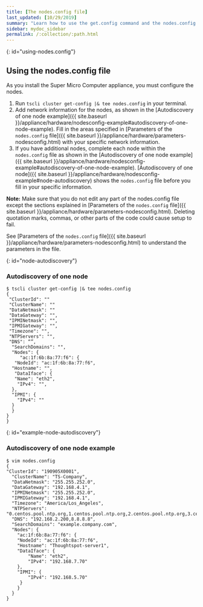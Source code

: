 ```yaml
---
title: [The nodes.config file]
last_updated: [10/29/2019]
summary: "Learn how to use the get.config command and the nodes.config file to install  your super micro computer."
sidebar: mydoc_sidebar
permalink: /:collection/:path.html
---
```

{: id="using-nodes.config"}
## Using the nodes.config file
As you install the Super Micro Computer appliance, you must configure the nodes.
1. Run `tscli cluster get-config |& tee nodes.config` in your terminal.
2. Add network information for the nodes, as shown in the [Autodiscovery of one node example]({{ site.baseurl }}/appliance/hardware/nodesconfig-example#autodiscovery-of-one-node-example). Fill in the areas specified in [Parameters of the `nodes.config` file]({{ site.baseurl }}/appliance/hardware/parameters-nodesconfig.html) with your specific network information.
3. If you have  additional nodes, complete each node within the `nodes.config` file as shown in the [Autodiscovery of one node example]({{ site.baseurl }}/appliance/hardware/nodesconfig-example#autodiscovery-of-one-node-example). [Autodiscovery of one node]({{ site.baseurl }}/appliance/hardware/nodesconfig-example#node-autodiscovery) shows the `nodes.config` file before you fill in your specific information.

**Note:** Make sure that you do not edit any part of the nodes.config file except the sections explained in [Parameters of the `nodes.config` file]({{ site.baseurl }}/appliance/hardware/parameters-nodesconfig.html). Deleting quotation marks, commas, or other parts of the code could cause setup to fail.

 See [Parameters of the `nodes.config` file]({{ site.baseurl }}/appliance/hardware/parameters-nodesconfig.html) to understand the parameters in the file.

{: id="node-autodiscovery"}

### Autodiscovery of one node
```
$ tscli cluster get-config |& tee nodes.config  
{  
 "ClusterId": ""  
 "ClusterName": ""  
 "DataNetmask": ""  
 "DataGateway": "",  
 "IPMINetmask": "",  
 "IPMIGateway": "",  
 "Timezone": "",  
 "NTPServers": "",  
 "DNS": “”,  
  "SearchDomains": "",  
  "Nodes": {  	  
     "ac:1f:6b:8a:77:f6": {  
   "NodeId": "ac:1f:6b:8a:77:f6",  
  "Hostname": "",  
   "DataIface": {  
   "Name": "eth2",  
    "IPv4": "",  
  },  
  "IPMI": {  
    "IPv4": ""  
  }
  }
}
}
```
{: id="example-node-autodiscovery"}

### Autodiscovery of one node example
```
$ vim nodes.config    
{  
"ClusterId": "190905X0001",  
  "ClusterName": "TS-Company",  
  "DataNetmask": "255.255.252.0",  
  "DataGateway": "192.168.4.1",  
  "IPMINetmask": "255.255.252.0",  
  "IPMIGateway": "192.168.4.1",  
  "Timezone": "America/Los_Angeles",  
  "NTPServers": "0.centos.pool.ntp.org,1.centos.pool.ntp.org,2.centos.pool.ntp.org,3.centos.pool.ntp.org",  
  "DNS": "192.168.2.200,8.8.8.8",  
  "SearchDomains": "example.company.com",  
  "Nodes": {  	
	"ac:1f:6b:8a:77:f6": {  
  	"NodeId": "ac:1f:6b:8a:77:f6",  
  	"Hostname": "Thoughtspot-server1",  
  	"DataIface": {  
    	"Name": "eth2",  
    	"IPv4": "192.168.7.70"  
  	},  
  	"IPMI": {  
    	"IPv4": "192.168.5.70"  
  	 }  
	}  
  }  
}
```
